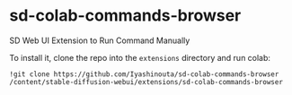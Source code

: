 # sd-colab-commands-browser
SD Web UI Extension to Run Command Manually

To install it, clone the repo into the `extensions` directory and run colab:

`!git clone https://github.com/Iyashinouta/sd-colab-commands-browser /content/stable-diffusion-webui/extensions/sd-colab-commands-browser`
